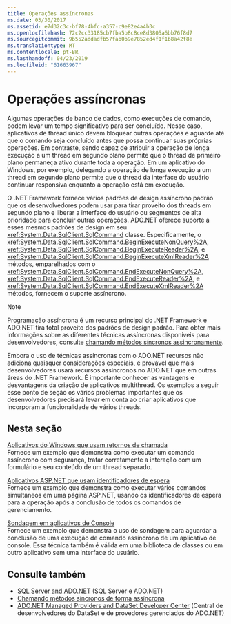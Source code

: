 ```yaml
---
title: Operações assíncronas
ms.date: 03/30/2017
ms.assetid: e7d32c3c-bf78-4bfc-a357-c9e82e4a4b3c
ms.openlocfilehash: 72c2cc33185cb7fba5b8c8ce8d3805a6bb76f8d7
ms.sourcegitcommit: 9b552addadfb57fab0b9e7852ed4f1f1b8a42f8e
ms.translationtype: MT
ms.contentlocale: pt-BR
ms.lasthandoff: 04/23/2019
ms.locfileid: "61663967"
---
```

# <a name="asynchronous-operations"></a>Operações assíncronas
Algumas operações de banco de dados, como execuções de comando, podem levar um tempo significativo para ser concluído. Nesse caso, aplicativos de thread único devem bloquear outras operações e aguarde até que o comando seja concluído antes que possa continuar suas próprias operações. Em contraste, sendo capaz de atribuir a operação de longa execução a um thread em segundo plano permite que o thread de primeiro plano permaneça ativo durante toda a operação. Em um aplicativo do Windows, por exemplo, delegando a operação de longa execução a um thread em segundo plano permite que o thread da interface do usuário continuar responsiva enquanto a operação está em execução.  
  
 O .NET Framework fornece vários padrões de design assíncrono padrão que os desenvolvedores podem usar para tirar proveito dos threads em segundo plano e liberar a interface do usuário ou segmentos de alta prioridade para concluir outras operações. ADO.NET oferece suporte a esses mesmos padrões de design em seu <xref:System.Data.SqlClient.SqlCommand> classe. Especificamente, o <xref:System.Data.SqlClient.SqlCommand.BeginExecuteNonQuery%2A>, <xref:System.Data.SqlClient.SqlCommand.BeginExecuteReader%2A>, e <xref:System.Data.SqlClient.SqlCommand.BeginExecuteXmlReader%2A> métodos, emparelhados com o <xref:System.Data.SqlClient.SqlCommand.EndExecuteNonQuery%2A>, <xref:System.Data.SqlClient.SqlCommand.EndExecuteReader%2A>, e <xref:System.Data.SqlClient.SqlCommand.EndExecuteXmlReader%2A> métodos, fornecem o suporte assíncrono.  
  
> [!NOTE]
>  Programação assíncrona é um recurso principal do .NET Framework e ADO.NET tira total proveito dos padrões de design padrão. Para obter mais informações sobre as diferentes técnicas assíncronas disponíveis para desenvolvedores, consulte [chamando métodos síncronos assincronamente](../../../../../docs/standard/asynchronous-programming-patterns/calling-synchronous-methods-asynchronously.md).  
  
 Embora o uso de técnicas assíncronas com o ADO.NET recursos não adiciona quaisquer considerações especiais, é provável que mais desenvolvedores usará recursos assíncronos no ADO.NET que em outras áreas do .NET Framework. É importante conhecer as vantagens e desvantagens da criação de aplicativos multithread. Os exemplos a seguir esse ponto de seção os vários problemas importantes que os desenvolvedores precisará levar em conta ao criar aplicativos que incorporam a funcionalidade de vários threads.  
  
## <a name="in-this-section"></a>Nesta seção  
 [Aplicativos do Windows que usam retornos de chamada](../../../../../docs/framework/data/adonet/sql/windows-applications-using-callbacks.md)  
 Fornece um exemplo que demonstra como executar um comando assíncrono com segurança, tratar corretamente a interação com um formulário e seu conteúdo de um thread separado.  
  
 [Aplicativos ASP.NET que usam identificadores de espera](../../../../../docs/framework/data/adonet/sql/aspnet-apps-using-wait-handles.md)  
 Fornece um exemplo que demonstra como executar vários comandos simultâneos em uma página ASP.NET, usando os identificadores de espera para a operação após a conclusão de todos os comandos de gerenciamento.  
  
 [Sondagem em aplicativos de Console](../../../../../docs/framework/data/adonet/sql/polling-in-console-applications.md)  
 Fornece um exemplo que demonstra o uso de sondagem para aguardar a conclusão de uma execução de comando assíncrono de um aplicativo de console. Essa técnica também é válida em uma biblioteca de classes ou em outro aplicativo sem uma interface do usuário.  
  
## <a name="see-also"></a>Consulte também

- [SQL Server and ADO.NET](../../../../../docs/framework/data/adonet/sql/index.md) (SQL Server e ADO.NET)
- [Chamando métodos síncronos de forma assíncrona](../../../../../docs/standard/asynchronous-programming-patterns/calling-synchronous-methods-asynchronously.md)
- [ADO.NET Managed Providers and DataSet Developer Center](https://go.microsoft.com/fwlink/?LinkId=217917) (Central de desenvolvedores do DataSet e de provedores gerenciados do ADO.NET)
